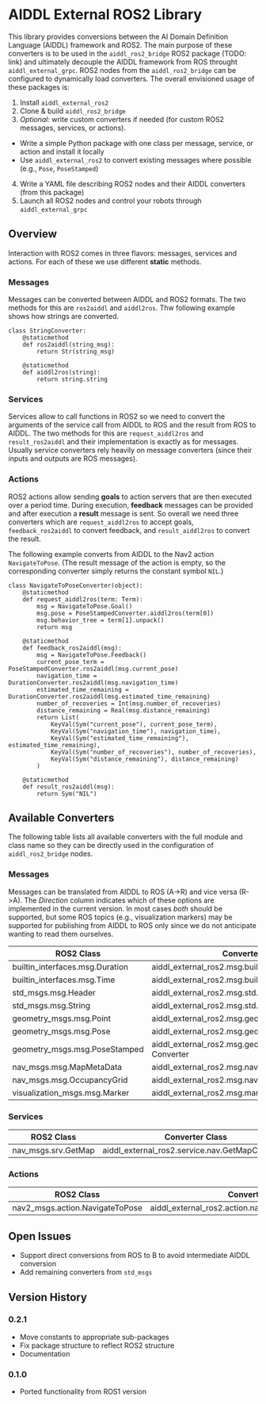 # AIDDL External ROS2 Library

This library provides conversions between the AI Domain Definition Language (AIDDL) framework and ROS2.
The main purpose of these converters is to be used in the `aiddl_ros2_bridge` ROS2 package (TODO: link)
and ultimately decouple the AIDDL framework from ROS throught `aiddl_external_grpc`.
ROS2 nodes from the `aiddl_ros2_bridge` can be configured to dynamically load converters. 
The overall envisioned usage of these packages is:

1. Install `aiddl_external_ros2`
2. Clone & build `aiddl_ros2_bridge`
3. *Optional:* write custom converters if needed (for custom ROS2 messages, services, or actions).
  - Write a simple Python package with one class per message, service, or action and install it locally
  - Use `aiddl_external_ros2` to convert existing messages where possible (e.g., `Pose`, `PoseStamped`)
4. Write a YAML file describing ROS2 nodes and their AIDDL converters (from this package)
5. Launch all ROS2 nodes and control your robots through `aiddl_external_grpc`


## Overview 

Interaction with ROS2 comes in three flavors: messages, services and actions. For each of these we use 
different **static** methods.

### Messages

Messages can be converted between AIDDL and ROS2 formats. 
The two methods for this are `ros2aiddl` and `aiddl2ros`.
Thw following example shows how strings are converted.

    class StringConverter:
        @staticmethod
        def ros2aiddl(string_msg):
            return Str(string_msg)

        @staticmethod
        def aiddl2ros(string):
            return string.string

### Services

Services allow to call functions in ROS2 so we need to convert the arguments of the service call from AIDDL
to ROS and the result from ROS to AIDDL.
The two methods for this are `request_aiddl2ros` and `result_ros2aiddl` and their implementation is 
exactly as for messages.
Usually service converters rely heavily on message converters (since their inputs and outputs are ROS messages).

### Actions

ROS2 actions allow sending **goals** to action servers that are then executed over a period time. 
During execution, **feedback** messages can be provided and after execution a **result** message is sent.
So overall we need three converters which are `request_aiddl2ros` to accept goals, `feedback_ros2aiddl` to 
convert feedback, and `result_aiddl2ros` to convert the result.

The following example converts from AIDDL to the Nav2 action `NavigateToPose`. (The result message of the action is empty, so 
the corresponding converter simply returns the constant symbol `NIL`.)


    class NavigateToPoseConverter(object):
        @staticmethod
        def request_aiddl2ros(term: Term):
            msg = NavigateToPose.Goal()
            msg.pose = PoseStampedConverter.aiddl2ros(term[0])
            msg.behavior_tree = term[1].unpack()
            return msg
    
        @staticmethod
        def feedback_ros2aiddl(msg):
            msg = NavigateToPose.Feedback()
            current_pose_term = PoseStampedConverter.ros2aiddl(msg.current_pose)
            navigation_time = DurationConverter.ros2aiddl(msg.navigation_time)
            estimated_time_remaining = DurationConverter.ros2aiddl(msg.estimated_time_remaining)
            number_of_recoveries = Int(msg.number_of_recoveries)
            distance_remaining = Real(msg.distance_remaining)
            return List(
                KeyVal(Sym("current_pose"), current_pose_term),
                KeyVal(Sym("navigation_time"), navigation_time),
                KeyVal(Sym("estimated_time_remaining"), estimated_time_remaining),
                KeyVal(Sym("number_of_recoveries"), number_of_recoveries),
                KeyVal(Sym("distance_remaining"), distance_remaining)
            )
    
        @staticmethod
        def result_ros2aiddl(msg):
            return Sym("NIL")

## Available Converters

The following table lists all available converters with the full module and class name so they can be directly
used in the configuration of `aiddl_ros2_bridge` nodes.

### Messages

Messages can be translated from AIDDL to ROS (A->R) and vice versa (R->A). The *Direction* column indicates which of these options 
are implemented in the current version. In most cases *both* should be supported, but some ROS topics (e.g., visualization
markers) may be supported for publishing from AIDDL to ROS only since we do not anticipate wanting to read them ourselves.

| ROS2 Class                      | Converter Class                                        | Direction |
|---------------------------------|--------------------------------------------------------|-----------|
| builtin_interfaces.msg.Duration | aiddl_external_ros2.msg.builtin.DurationConverter      | both      | 
| builtin_interfaces.msg.Time     | aiddl_external_ros2.msg.builtin.TimeConverter          | both      | 
| std_msgs.msg.Header             | aiddl_external_ros2.msg.std.HeaderConverter            | both      |
| std_msgs.msg.String             | aiddl_external_ros2.msg.std.StringConverter            | both      |
| geometry_msgs.msg.Point         | aiddl_external_ros2.msg.geometry.PointConverter        | both      |
| geometry_msgs.msg.Pose          | aiddl_external_ros2.msg.geometry.PoseConverter         | both      |
| geometry_msgs.msg.PoseStamped   | aiddl_external_ros2.msg.geometry.PoseStamped Converter | both      |
| nav_msgs.msg.MapMetaData        | aiddl_external_ros2.msg.nav.MapMetaDataConverter       | R->A      |
| nav_msgs.msg.OccupancyGrid      | aiddl_external_ros2.msg.nav.OccupancyGridConverter     | R->A      |
| visualization_msgs.msg.Marker   | aiddl_external_ros2.msg.marker.MarkerConverter         | A -> R    |

### Services

| ROS2 Class          | Converter Class                                 |
|---------------------|-------------------------------------------------|
| nav_msgs.srv.GetMap | aiddl_external_ros2.service.nav.GetMapConverter |

### Actions

| ROS2 Class                        | Converter Class                                         |
|-----------------------------------|---------------------------------------------------------|
| nav2_msgs.action.NavigateToPose   | aiddl_external_ros2.action.nav2.NavigateToPoseConverter |

## Open Issues

- Support direct conversions from ROS to B to avoid intermediate AIDDL conversion
- Add remaining converters from `std_msgs`

## Version History

### 0.2.1

- Move constants to appropriate sub-packages
- Fix package structure to reflect ROS2 structure
- Documentation

### 0.1.0 

- Ported functionality from ROS1 version
